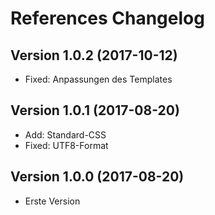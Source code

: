 # References Changelog

## Version 1.0.2 (2017-10-12)

- Fixed: Anpassungen des Templates

## Version 1.0.1 (2017-08-20)

- Add: Standard-CSS
- Fixed: UTF8-Format

## Version 1.0.0 (2017-08-20)

- Erste Version

